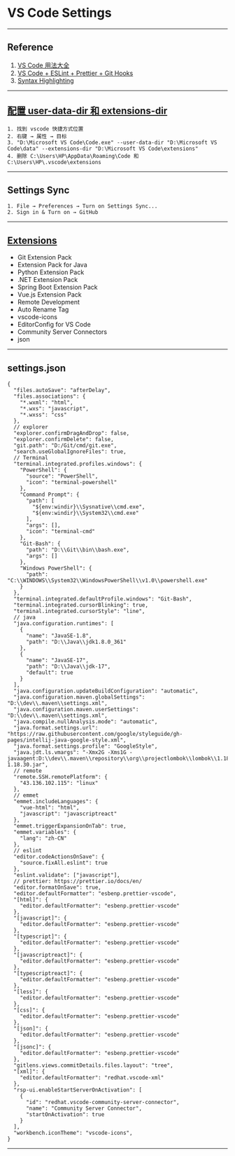 # VS Code Settings

---
## Reference
1. [VS Code 用法大全](https://space.bilibili.com/337242418/channel/collectiondetail?sid=1815914)
2. [VS Code + ESLint + Prettier + Git Hooks](https://zhuanlan.zhihu.com/p/444925446)
3. [Syntax Highlighting](https://babeljs.io/docs/en/editors/#visual-studio-code)
---
## [配置 user-data-dir 和 extensions-dir](https://stackoverflow.com/a/66281688/19598136)
    1. 找到 vscode 快捷方式位置
    2. 右键 → 属性 → 目标
    3. "D:\Microsoft VS Code\Code.exe" --user-data-dir "D:\Microsoft VS Code\data" --extensions-dir "D:\Microsoft VS Code\extensions"
    4. 删除 C:\Users\HP\AppData\Roaming\Code 和 C:\Users\HP\.vscode\extensions
---
## Settings Sync
    1. File → Preferences → Turn on Settings Sync...
    2. Sign in & Turn on → GitHub
---
## [Extensions](https://marketplace.visualstudio.com/search?target=VSCode&category=All%20categories&sortBy=Installs)
- Git Extension Pack
- Extension Pack for Java
- Python Extension Pack
- .NET Extension Pack
- Spring Boot Extension Pack
- Vue.js Extension Pack
- Remote Development
- Auto Rename Tag
- vscode-icons
- EditorConfig for VS Code
- Community Server Connectors
- json
---
## settings.json
```json5
{
  "files.autoSave": "afterDelay",
  "files.associations": {
    "*.wxml": "html",
    "*.wxs": "javascript",
    "*.wxss": "css"
  },
  // explorer
  "explorer.confirmDragAndDrop": false,
  "explorer.confirmDelete": false,
  "git.path": "D:/Git/cmd/git.exe",
  "search.useGlobalIgnoreFiles": true,
  // Terminal
  "terminal.integrated.profiles.windows": {
    "PowerShell": {
      "source": "PowerShell",
      "icon": "terminal-powershell"
    },
    "Command Prompt": {
      "path": [
        "${env:windir}\\Sysnative\\cmd.exe",
        "${env:windir}\\System32\\cmd.exe"
      ],
      "args": [],
      "icon": "terminal-cmd"
    },
    "Git-Bash": {
      "path": "D:\\Git\\bin\\bash.exe",
      "args": []
    },
    "Windows PowerShell": {
      "path": "C:\\WINDOWS\\System32\\WindowsPowerShell\\v1.0\\powershell.exe"
    }
  },
  "terminal.integrated.defaultProfile.windows": "Git-Bash",
  "terminal.integrated.cursorBlinking": true,
  "terminal.integrated.cursorStyle": "line",
  // java
  "java.configuration.runtimes": [
    {
      "name": "JavaSE-1.8",
      "path": "D:\\Java\\jdk1.8.0_361"
    },
    {
      "name": "JavaSE-17",
      "path": "D:\\Java\\jdk-17",
      "default": true
    }
  ],
  "java.configuration.updateBuildConfiguration": "automatic",
  "java.configuration.maven.globalSettings": "D:\\dev\\.maven\\settings.xml",
  "java.configuration.maven.userSettings": "D:\\dev\\.maven\\settings.xml",
  "java.compile.nullAnalysis.mode": "automatic",
  "java.format.settings.url": "https://raw.githubusercontent.com/google/styleguide/gh-pages/intellij-java-google-style.xml",
  "java.format.settings.profile": "GoogleStyle",
  "java.jdt.ls.vmargs": "-Xmx2G -Xms1G -javaagent:D:\\dev\\.maven\\repository\\org\\projectlombok\\lombok\\1.18.30\\lombok-1.18.30.jar",
  // remote
  "remote.SSH.remotePlatform": {
    "43.136.102.115": "linux"
  },
  // emmet
  "emmet.includeLanguages": {
    "vue-html": "html",
    "javascript": "javascriptreact"
  },
  "emmet.triggerExpansionOnTab": true,
  "emmet.variables": {
    "lang": "zh-CN"
  },
  // eslint
  "editor.codeActionsOnSave": {
    "source.fixAll.eslint": true
  },
  "eslint.validate": ["javascript"],
  // prettier: https://prettier.io/docs/en/
  "editor.formatOnSave": true,
  "editor.defaultFormatter": "esbenp.prettier-vscode",
  "[html]": {
    "editor.defaultFormatter": "esbenp.prettier-vscode"
  },
  "[javascript]": {
    "editor.defaultFormatter": "esbenp.prettier-vscode"
  },
  "[typescript]": {
    "editor.defaultFormatter": "esbenp.prettier-vscode"
  },
  "[javascriptreact]": {
    "editor.defaultFormatter": "esbenp.prettier-vscode"
  },
  "[typescriptreact]": {
    "editor.defaultFormatter": "esbenp.prettier-vscode"
  },
  "[less]": {
    "editor.defaultFormatter": "esbenp.prettier-vscode"
  },
  "[css]": {
    "editor.defaultFormatter": "esbenp.prettier-vscode"
  },
  "[json]": {
    "editor.defaultFormatter": "esbenp.prettier-vscode"
  },
  "[jsonc]": {
    "editor.defaultFormatter": "esbenp.prettier-vscode"
  },
  "gitlens.views.commitDetails.files.layout": "tree",
  "[xml]": {
    "editor.defaultFormatter": "redhat.vscode-xml"
  },
  "rsp-ui.enableStartServerOnActivation": [
    {
      "id": "redhat.vscode-community-server-connector",
      "name": "Community Server Connector",
      "startOnActivation": true
    }
  ],
  "workbench.iconTheme": "vscode-icons",
}
```
---
